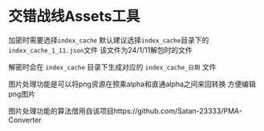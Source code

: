 # 交错战线Assets工具

加密时需要选择`index_cache` 默认建议选择`index_cache`目录下的`index_cache_1_11.json`文件 该文件为24/1/11解包时的文件

解密时会在 `index_cache` 目录下生成对应的 `index_cache_日期` 文件

图片处理功能是可以将png资源在预乘alpha和直通alpha之间来回转换 方便编辑png图片

图片处理功能的算法借用自该项目https://github.com/Satan-23333/PMA-Converter